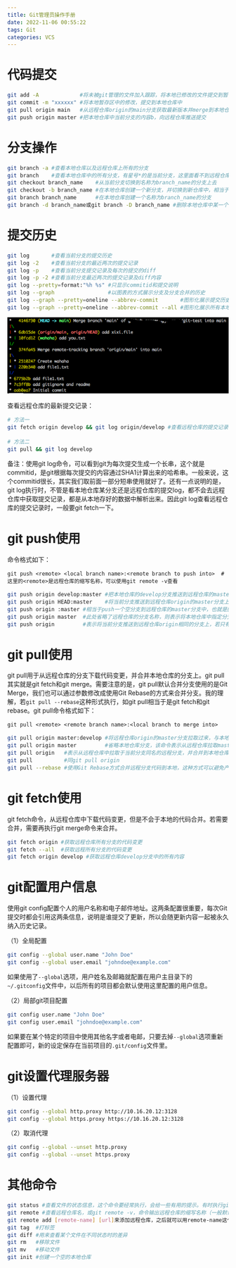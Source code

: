 ```yaml
---
title: Git管理员操作手册
date: 2022-11-06 00:55:22
tags: Git
categories: VCS
---
```


# 代码提交

```bash
git add -A             #将未被git管理的文件加入跟踪，将本地已修改的文件提交到暂存区，或者执行git add .也一样
git commit -m "xxxxxx" #将本地暂存区中的修改，提交到本地仓库中
git pull origin main   #从远程仓库origin的main分支获取最新版本并merge到本地仓库
git push origin master #把本地仓库中当前分支的内容b，向远程仓库推送提交
```

# 分支操作

```bash
git branch -a #查看本地仓库以及远程仓库上所有的分支
git branch    #查看本地仓库中的所有分支，有星号*的是当前分支，这里面看不到远程仓库中的其他分支哦
git checkout branch_name    #从当前分支切换到名称为branch_name的分支上去
git checkout -b branch_name #在本地仓库创建一个新分支，并切换到新仓库中，相当于git branch branch_name和git checkout branch_name两个命令的结合
git branch branch_name      #在本地仓库创建一个名称为branch_name的分支
git branch -d branch_name或git branch -D branch_name #删除本地仓库中某一个分支
```

# 提交历史

```bash
git log       #查看当前分支的提交历史
git log -2    #查看当前分支的最近两次的提交记录
git log -p    #查看当前分支提交记录及每次的提交的diff
git log -p -2 #查看当前分支最近两次的提交记录及diff内容
git log --pretty=format:"%h %s" #只显示commitid和提交说明
git log --graph                 #以图表的方式展示分支及分支合并的历史
git log --graph --pretty=oneline --abbrev-commit       #图形化展示提交历史，这个很好用哦，类似于一些Git图形化工具，如IDEA的Git面板中log展示，执行前最好git fetch origin xxx一下
git log --graph --pretty=oneline --abbrev-commit --all #图形化展示所有本地和远程仓库的提交历史，执行前最好git fetch --all一下
```

![](/images/git_handbook_1_1.png)

查看远程仓库的最新提交记录：

```bash
# 方法一
git fetch origin develop && git log origin/develop #查看远程仓库的提交记录，要先执行fetch，否则看到不是远程仓库最新的状态。需要注意的是，这里执行git log develop也是看不到远程仓库最新提交记录

# 方法二
git pull && git log develop
```

备注：使用git log命令，可以看到git为每次提交生成一个长串，这个就是commitid，是git根据每次提交的内容通过SHA1计算出来的哈希串。一般来说，这个commitid很长，其实我们取前面一部分短串使用就好了。还有一点说明的是，git log执行时，不管是看本地仓库某分支还是远程仓库的提交log，都不会去远程仓库中获取提交记录，都是从本地存好的数据中解析出来。因此git log查看远程仓库的提交记录时，一般要git fetch一下。

# git push使用

命令格式如下：

    git push <remote> <local branch name>:<remote branch to push into>  #这里的<remote>是远程仓库的缩写名称，可以使用git remote -v查看

```bash
git push origin develop:master #把本地仓库的develop分支推送到远程仓库的master分支上
git push origin HEAD:master    #将当前分支推送到远程仓库origin的master分支上
git push origin :master #相当于push一个空分支到远程仓库的master分支中，也就是删除远程仓库的master分支
git push origin master  #此处省略了远程仓库的分支名称，则表示将本地仓库中指定分支推动到远程仓库的同名分支上，若远程仓库中不存在同名的仓库，那么会在远程仓库上新建一个同名的分支。此处相当于git push origin master:master
git push origin         #表示将当前分支推送到远程仓库origin相同的分支上，若只有一个origin远程仓库，那么直接写git push也行啦
```

# git pull使用

git pull用于从远程仓库的分支下载代码变更，并合并本地仓库的分支上。git pull其实就是git fetch和git merge。需要注意的是，git pull默认合并分支使用的是Git Merge，我们也可以通过参数修改成使用Git Rebase的方式来合并分支。我的理解，若`git pull --rebase`这种形式执行，如git pull相当于是git fetch和git rebase。git pull命令格式如下：

    git pull <remote> <remote branch name>:<local branch to merge into>

```bash
git pull origin master:develop #将远程仓库origin的master分支拉取过来，与本地仓库的develop分支合并
git pull origin master         #省略本地仓库分支，该命令表示从远程仓库拉取master分支内容，并于本地仓库的当前分支（HEAD）合并（此例子中并不一定表示合并到本地master分支哦）
git pull origin   #表示从远程仓库中拉取于当前分支同名的远程分支，并合并到本地仓库当前分支中
git pull          #同git pull origin
git pull --rebase #使用Git Rebase方式合并远程分支代码到本地，这种方式可以避免产生一条额外的“Merge branch xxx”的commit，且导致git log历史分叉
```

# git fetch使用

git fetch命令，从远程仓库中下载代码变更，但是不会于本地的代码合并。若需要合并，需要再执行git merge命令来合并。

```bash
git fetch origin #获取远程仓库所有分支的代码变更
git fetch --all  #获取远程所有分支的代码变更
git fetch origin develop #获取远程仓库develop分支中的所有内容
```

# git配置用户信息

使用git config配置个人的用户名称和电子邮件地址。这两条配置很重要，每次Git提交时都会引用这两条信息，说明是谁提交了更新，所以会随更新内容一起被永久纳入历史记录。

（1）全局配置

```bash
git config --global user.name "John Doe"
git config --global user.email "johndoe@example.com"
```

如果使用了`--global`选项，用户姓名及邮箱就配置在用户主目录下的`~/.gitconfig`文件中，以后所有的项目都会默认使用这里配置的用户信息。

（2）局部git项目配置

```bash
git config user.name "John Doe"
git config user.email "johndoe@example.com"
```

如果要在某个特定的项目中使用其他名字或者电邮，只要去掉`--global`选项重新配置即可，新的设定保存在当前项目的`.git/config`文件里。

# git设置代理服务器

（1）设置代理

```bash
git config --global http.proxy http://10.16.20.12:3128
git config --global https.proxy https://10.16.20.12:3128
```

（2）取消代理

```bash
git config --global --unset http.proxy
git config --global --unset https.proxy
```

# 其他命令

```bash
git status #查看文件的状态信息，这个命令要经常执行，会给一些有用的提示。有时执行git status时，提示Your Branch is up to date with 'origin/xxxxx'，即和远程仓库是一致的，其实并不准，需要git fetch或git pull一下，才能获取到远程仓库这个分支的最新状态
git remote #查看远程仓库名，或git remote -v，命令输出远程仓库的缩写名称（一般默认就叫origin），以及远程仓库的资源地址
git remote add [remote-name] [url]来添加远程仓库，之后就可以用remote-name这个别名来指代url这个远程仓库了
git tag  #打标签
git diff #用来查看某个文件在不同状态时的差异
git rm   #移除文件
git mv   #移动文件
git init #创建一个空的本地仓库
```

